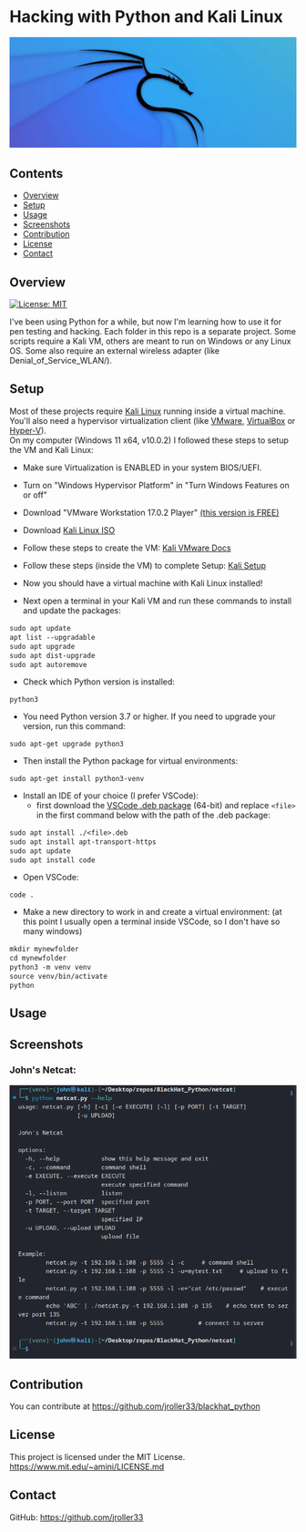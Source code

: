 # Hacking with Python and Kali Linux


  

![Kali](./files/kali-wp.webp)
<br/>
## Contents
- [Overview](#overview)
- [Setup](#setup)
- [Usage](#usage)
- [Screenshots](#screenshots)
- [Contribution](#contribution)
- [License](#license)
- [Contact](#contact)

## Overview
[![License: MIT](https://img.shields.io/badge/License-MIT-blue.svg)](https://opensource.org/licenses/MIT)

I've been using Python for a while, but now I'm learning how to use it for pen testing and hacking. Each folder in this repo is a separate project. Some scripts require a Kali VM, others are meant to run on Windows or any Linux OS. Some also require an external wireless adapter (like Denial_of_Service_WLAN/).

## Setup

Most of these projects require [Kali Linux](https://www.kali.org/) running inside a virtual machine. You'll also need a hypervisor virtualization client (like [VMware](https://www.vmware.com/), [VirtualBox](https://www.virtualbox.org/) or [Hyper-V](https://learn.microsoft.com/en-us/virtualization/hyper-v-on-windows/about/)).
<br />
On my computer (Windows 11 x64, v10.0.2) I followed these steps to setup the VM and Kali Linux:


- Make sure Virtualization is ENABLED in your system BIOS/UEFI.

- Turn on "Windows Hypervisor Platform" in "Turn Windows Features on or off"

- Download "VMware Workstation 17.0.2 Player" [(this version is FREE)](https://customerconnect.vmware.com/en/downloads/details?downloadGroup=WKST-PLAYER-1702&productId=1377&rPId=104734)

- Download [Kali Linux ISO](https://www.kali.org/get-kali/#kali-installer-images)

- Follow these steps to create the VM: [Kali VMware Docs](https://www.kali.org/docs/virtualization/install-vmware-guest-vm/)

- Follow these steps (inside the VM) to complete Setup: [Kali Setup](https://www.kali.org/docs/Setup/hard-disk-install/)

- Now you should have a virtual machine with Kali Linux installed!

- Next open a terminal in your Kali VM and run these commands to install and update the packages:

```
sudo apt update
apt list --upgradable
sudo apt upgrade
sudo apt dist-upgrade
sudo apt autoremove
```

- Check which Python version is installed:
```
python3
```

- You need Python version 3.7 or higher. If you need to upgrade your version, run this command:

```
sudo apt-get upgrade python3
```
- Then install the Python package for virtual environments:
```
sudo apt-get install python3-venv
```

- Install an IDE of your choice (I prefer VSCode):
    - first download the [VSCode .deb package](https://go.microsoft.com/fwlink/?LinkID=760868) (64-bit) and replace `<file>` in the first command below with the path of the .deb package:

```
sudo apt install ./<file>.deb
sudo apt install apt-transport-https
sudo apt update
sudo apt install code
```

- Open VSCode:
```
code .
```

- Make a new directory to work in and create a virtual environment:
    (at this point I usually open a terminal inside VSCode, so I don't have so many windows)
```
mkdir mynewfolder
cd mynewfolder
python3 -m venv venv
source venv/bin/activate
python
```

## Usage

## Screenshots
### John's Netcat:

![Netcat](./files/screenshot)
<br/>

## Contribution
You can contribute at https://github.com/jroller33/blackhat_python

## License
This project is licensed under the MIT License. <br/>
https://www.mit.edu/~amini/LICENSE.md

## Contact
GitHub: https://github.com/jroller33

